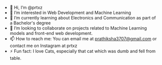 - 👋 Hi, I’m @prtxz
- 👀 I’m interested in Web Development and Machine Learning
- 🌱 I’m currently learning about Electronics and Communication as part of a Bachelor's degree
- 💞️ I’m looking to collaborate on  projects related to Machine Learning models and front-end web development.
- 📫 How to reach me: You can email me at prathiksha3707@gmail.com or contact me on Instagram at prtxz
- ⚡ Fun fact: I love Cats, especially that cat which was dumb and fell from table.

<!---
prtxz/prtxz is a ✨ special ✨ repository because its `README.md` (this file) appears on your GitHub profile.
You can click the Preview link to take a look at your changes.
--->
